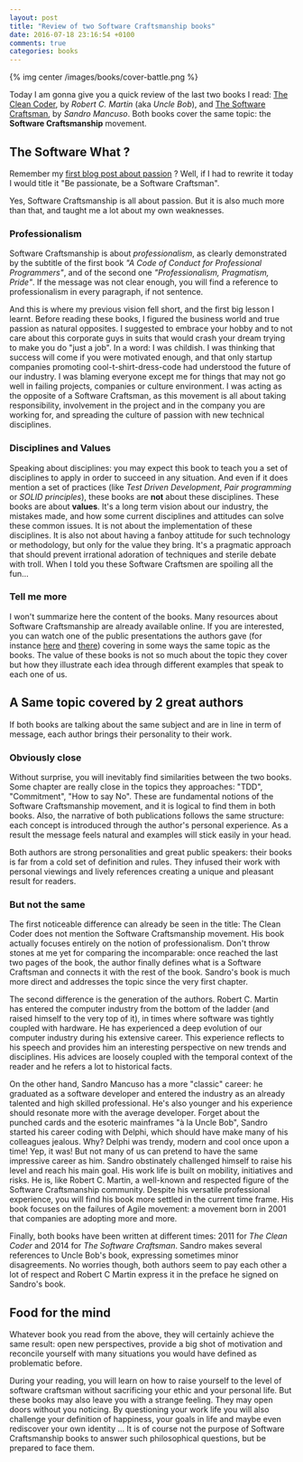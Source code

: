 ```yaml
---
layout: post
title: "Review of two Software Craftsmanship books"
date: 2016-07-18 23:16:54 +0100
comments: true
categories: books
---
```


{% img center /images/books/cover-battle.png %}

Today I am gonna give you a quick review of the last two books I read: [The Clean Coder][clean-coder], by _Robert C. Martin_ (aka _Uncle Bob_), and [The Software Craftsman][software-craftsman], by _Sandro Mancuso_.
Both books cover the same topic: the **Software Craftsmanship** movement.

<!-- More -->

The Software What ?
-------------------

Remember my [first blog post about passion][first-blog-post] ? Well, if I had to rewrite it today I would title it "Be passionate, be a Software Craftsman".

Yes, Software Craftsmanship is all about passion. But it is also much more than that, and taught me a lot about my own weaknesses.

### Professionalism

Software Craftsmanship is about _professionalism_, as clearly demonstrated by the subtitle of the first book _"A Code of Conduct for Professional Programmers"_, and of the second one _"Professionalism, Pragmatism, Pride"_. If the message was not clear enough, you will find a reference to professionalism in every paragraph, if not sentence.

And this is where my previous vision fell short, and the first big lesson I learnt. Before reading these books, I figured the business world and true passion as natural opposites. I suggested to embrace your hobby and to not care about this corporate guys in suits that would crash your dream trying to make you do "just a job". In a word: I was childish.
I was thinking that success will come if you were motivated enough, and that only startup companies promoting cool-t-shirt-dress-code had understood the future of our industry. I was blaming everyone except me for things that may not go well in failing projects, companies or culture environment. I was acting as the opposite of a Software Craftsman, as this movement is all about taking responsibility, involvement in the project and in the company you are working for, and spreading the culture of passion with new technical disciplines.

### Disciplines and Values

Speaking about disciplines: you may expect this book to teach you a set of disciplines to apply in order to succeed in any situation. And even if it does mention a set of practices (like _Test Driven Development_, _Pair programming_ or _SOLID principles_), these books are **not** about these disciplines. These books are about **values**. It's a long term vision about our industry, the mistakes made, and how some current disciplines and attitudes can solve these common issues. It is not about the implementation of these disciplines. It is also not about having a fanboy attitude for such technology or methodology, but only for the value they bring. It's a pragmatic approach that should prevent irrational adoration of techniques and sterile debate with troll. When I told you these Software Craftsmen are spoiling all the fun...

### Tell me more

I won't summarize here the content of the books. Many resources about Software Craftsmanship are already available online. If you are interested, you can watch one of the public presentations the authors gave (for instance [here][sandro-talk] and [there][uncle-bob-talk]) covering in some ways the same topic as the books. The value of these books is not so much about the topic they cover but how they illustrate each idea through different examples that speak to each one of us.

A Same topic covered by 2 great authors
---------------------------------------

If both books are talking about the same subject and are in line in term of message, each author brings their personality to their work.

### Obviously close

Without surprise, you will inevitably find similarities between the two books. Some chapter are really close in the topics they approaches: "TDD", "Commitment", "How to say No". These are fundamental notions of the Software Craftsmanship movement, and it is logical to find them in both books. Also, the narrative of both publications follows the same structure: each concept is introduced through the author's personal experience. As a result the message feels natural and examples will stick easily in your head.

Both authors are strong personalities and great public speakers: their books is far from a cold set of definition and rules. They infused their work with personal viewings and lively references creating a unique and pleasant result for readers.

### But not the same

The first noticeable difference can already be seen in the title: The Clean Coder does not mention the Software Craftsmanship movement. His book actually focuses entirely on the notion of professionalism. Don't throw stones at me yet for comparing the incomparable: once reached the last two pages of the book, the author finally defines what is a Software Craftsman and connects it with the rest of the book. Sandro's book is much more direct and addresses the topic since the very first chapter. 

The second difference is the generation of the authors. Robert C. Martin has entered the computer industry from the bottom of the ladder (and raised himself to the very top of it), in times where software was tightly coupled with hardware. He has experienced a deep evolution of our computer industry during his extensive career. This experience reflects to his speech and provides him an interesting perspective on new trends and disciplines. His advices are loosely coupled with the temporal context of the reader and he refers a lot to historical facts.

On the other hand, Sandro Mancuso has a more "classic" career: he graduated as a software developer and entered the industry as an already talented and high skilled professional. He's also younger and his experience should resonate more with the average developer. Forget about the punched cards and the esoteric mainframes "à la Uncle Bob", Sandro started his career coding with Delphi, which should have make many of his colleagues jealous. Why? Delphi was trendy, modern and cool once upon a time! Yep, it was! But not many of us can pretend to have the same impressive career as him. Sandro obstinately challenged himself to raise his level and reach his main goal. His work life is built on mobility, initiatives and risks. He is, like Robert C. Martin, a well-known and respected figure of the Software Craftsmanship community. Despite his versatile professional experience, you will find his book more settled in the current time frame. His book focuses on the failures of Agile movement: a movement born in 2001 that companies are adopting more and more.

Finally, both books have been written at different times: 2011 for *The Clean Coder* and 2014 for *The Software Craftsman*. Sandro makes several references to Uncle Bob's book, expressing sometimes minor disagreements. No worries though, both authors seem to pay each other a lot of respect and Robert C Martin express it in the preface he signed on Sandro's book.

Food for the mind
-----------------

Whatever book you read from the above, they will certainly achieve the same result: open new perspectives, provide a big shot of motivation and reconcile yourself with many situations you would have defined as problematic before.

During your reading, you will learn on how to raise yourself to the level of software craftsman without sacrificing your ethic and your personal life. 
But these books may also leave you with a strange feeling. They may open doors without you noticing. By questioning your work life you will also challenge your definition of happiness, your goals in life and maybe even rediscover your own identity ... It is of course not the purpose of Software Craftsmanship books to answer such philosophical questions, but be prepared to face them.

[clean-coder]:http://www.informit.com/store/clean-coder-a-code-of-conduct-for-professional-programmers-9780137081073
[software-craftsman]:http://www.informit.com/store/software-craftsman-professionalism-pragmatism-pride-9780134052502
[first-blog-post]:http://pierre-jean.baraud.fr/blog/2013/08/10/be-passionate/
[sandro-talk]:https://www.youtube.com/watch?v=9OhXqBlCmrM
[uncle-bob-talk]:https://www.youtube.com/watch?v=9Xy3QC7yxJw


